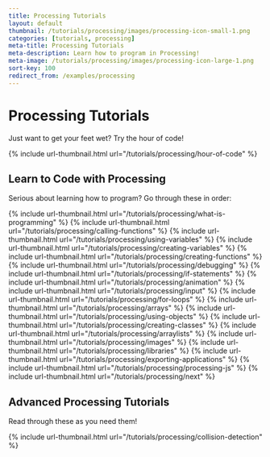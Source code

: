 ```yaml
---
title: Processing Tutorials
layout: default
thumbnail: /tutorials/processing/images/processing-icon-small-1.png
categories: [tutorials, processing]
meta-title: Processing Tutorials
meta-description: Learn how to program in Processing!
meta-image: /tutorials/processing/images/processing-icon-large-1.png
sort-key: 100
redirect_from: /examples/processing
---
```


# Processing Tutorials

Just want to get your feet wet? Try the hour of code!

{% include url-thumbnail.html url="/tutorials/processing/hour-of-code" %}

## Learn to Code with Processing

Serious about learning how to program? Go through these in order:

<div class="thumbnail-link-container">
{% include url-thumbnail.html url="/tutorials/processing/what-is-programming" %}
{% include url-thumbnail.html url="/tutorials/processing/calling-functions" %}
{% include url-thumbnail.html url="/tutorials/processing/using-variables" %}
{% include url-thumbnail.html url="/tutorials/processing/creating-variables" %}
{% include url-thumbnail.html url="/tutorials/processing/creating-functions" %}
{% include url-thumbnail.html url="/tutorials/processing/debugging" %}
{% include url-thumbnail.html url="/tutorials/processing/if-statements" %}
{% include url-thumbnail.html url="/tutorials/processing/animation" %}
{% include url-thumbnail.html url="/tutorials/processing/input" %}
{% include url-thumbnail.html url="/tutorials/processing/for-loops" %}
{% include url-thumbnail.html url="/tutorials/processing/arrays" %}
{% include url-thumbnail.html url="/tutorials/processing/using-objects" %}
{% include url-thumbnail.html url="/tutorials/processing/creating-classes" %}
{% include url-thumbnail.html url="/tutorials/processing/arraylists" %}
{% include url-thumbnail.html url="/tutorials/processing/images" %}
{% include url-thumbnail.html url="/tutorials/processing/libraries" %}
{% include url-thumbnail.html url="/tutorials/processing/exporting-applications" %}
{% include url-thumbnail.html url="/tutorials/processing/processing-js" %}
{% include url-thumbnail.html url="/tutorials/processing/next" %}
</div>

## Advanced Processing Tutorials

Read through these as you need them!

{% include url-thumbnail.html url="/tutorials/processing/collision-detection" %}
